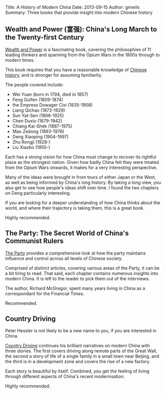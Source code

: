 Title: A History of Modern China
Date: 2013-09-15
Author: gmwils
Summary: Three books that provide insight into modern Chinese history


## Wealth and Power (富强): China's Long March to the Twenty-first Century ##

[Wealth and Power](http://www.amazon.com/gp/product/0679643478/ref=as_li_ss_tl?ie=UTF8&camp=1789&creative=390957&creativeASIN=0679643478&linkCode=as2&tag=pseudofish-20)
is a fascinating book, covering the philosophies of 11 leading thinkers and
spanning from the Opium Wars in the 1800s through to modern times.

This book requires that you have a reasonable knowledge of
[Chinese history](http://chinahistorypodcast.com/), and is stronger for
assuming familiarity.

The people covered include:

* Wei Yuan (born in 1794, died in 1857)
* Feng Guifen (1809-1874)
* the Empress Dowager Cixi (1835-1908)
* Liang Qichao (1873-1929)
* Sun Yat-Sen (1866-1925)
* Chen Duxiu (1879-1942)
* Chiang Kai-Shek (1887-1975)
* Mao Zedong (1893-1976)
* Deng Xiaoping (1904-1997)
* Zhu Rongji (1928-)
* Liu Xiaobo (1955-)

Each has a strong vision for how China must change to recover its rightful
place as the strongest nation. Given how badly China felt they were treated
from the Opium Wars onwards, it makes for a very interesting perspective.

Many of the ideas were brought in from tours of either Japan or the West, as
well as being informed by China's long history. By taking a long view, you
also get to see how people's ideas shift over time. I found the two chapters
on Deng particularly interesting.

If you are looking for a deeper understanding of how China thinks about the
world, and where their trajectory is taking them, this is a great book.

Highly recommended.

## The Party: The Secret World of China's Communist Rulers ##

[The Party](http://www.amazon.com/gp/product/0061708763/ref=as_li_ss_tl?ie=UTF8&camp=1789&creative=390957&creativeASIN=0061708763&linkCode=as2&tag=pseudofish-20)
provides a comprehensive look at how the party maintains influence and control
across all levels of Chinese society.

Comprised of distinct articles, covering various areas of the Party, it can be
a bit tiring to read. That said, each chapter contains numerous insights into
modern China. It is left to the reader to pick them out of the interviews.

The author, Richard McGregor, spent many years living in China as a
correspondant for the Financial Times.

Recommended.

## Country Driving ##

Peter Hessler is not likely to be a new name to you, if you are interested in
China.

[Country Driving](http://www.amazon.com/gp/product/0061804096/ref=as_li_ss_tl?ie=UTF8&camp=1789&creative=390957&creativeASIN=0061804096&linkCode=as2&tag=pseudofish-20)
continues his brilliant narratives on modern China with three stories. The
first covers driving along remote parts of the Great Wall, the second a story
of life of a single family in a small town near Beijing, and the third is in a
development zone and covers the rise of a new factory.

Each story is beautiful by itself. Combined, you get the feeling of living
through different aspects of China's recent modernisation.

Highly recommended.
